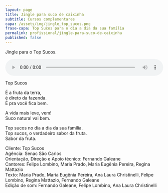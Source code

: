 ```yaml
---
layout: page
title: Jingle para suco de caixinha
subtitle: Cursos complementares
capa: /assets/img/jingle_top_sucos.png
frase-capa: Top Sucos para o dia a dia da sua família
permalink: profissional/jingle-para-suco-de-caixinha
published: false
---
```


Jingle para o Top Sucos.

<audio ref='Top Sucos' controls src="https://github.com/ReMattazio/remattazio.github.io/blob/master/assets/mids/top_sucos_jingle.mp3?raw=true" style="width:100%; border-radius: 2rem;">Desculpe, seu navegador não suporta audio.</audio>

Top Sucos

É a fruta da terra,  
é direto da fazenda.  
É pra você fica bem.

A vida mais leve, vem!  
Suco natural vai bem.

Top sucos no dia a dia da sua família.  
Top sucos, o verdadeiro sabor da fruta.  
Sabor da fruta.


Cliente: Top Sucos  
Agência: Senac São Carlos  
Orientação, Direção e Apoio técnico: Fernando Galeane  
Cantores: Felipe Lombino, Maria Prado, Maria Eugênia Pereira, Regina Mattazio  
Texto: Maria Prado, Maria Eugênia Pereira, Ana Laura Christinelli, Felipe Lombino, Regina Mattazio, Fernando Galeane  
Edição de som: Fernando Galeane, Felipe Lombino, Ana Laura Christinelli
